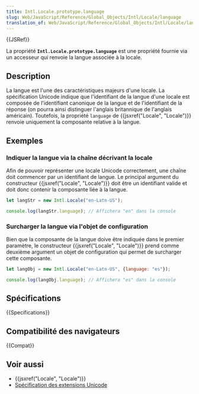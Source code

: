 ```yaml
---
title: Intl.Locale.prototype.language
slug: Web/JavaScript/Reference/Global_Objects/Intl/Locale/language
translation_of: Web/JavaScript/Reference/Global_Objects/Intl/Locale/language
---
```


{{JSRef}}

La propriété **`Intl.Locale.prototype.language`** est une propriété fournie via un accesseur qui renvoie la langue associée à la locale.

## Description

La langue est l'une des caractéristiques majeurs d'une locale. La spécification Unicode indique que l'identifiant de la langue d'une locale est composée de l'identifiant canonique de la langue et de l'identifiant de la réponse (on pourra ainsi distinguer l'anglais britannique de l'anglais américain). Toutefois, la propriété `language` de {{jsxref("Locale", "Locale")}} renvoie uniquement la composante relative à la langue.

## Exemples

### Indiquer la langue via la chaîne décrivant la locale

Afin de pouvoir représenter une locale Unicode correctement, une chaîne doit commencer par un identifiant de langue. Le principal argument du constructeur {{jsxref("Locale", "Locale")}} doit être un identifiant valide et doit donc contenir la composante liée à la langue.

```js
let langStr = new Intl.Locale("en-Latn-US");

console.log(langStr.language); // Affichera "en" dans la console
```

### Surcharger la langue via l'objet de configuration

Bien que la composante de la langue doive être indiquée dans le premier paramètre, le constructeur {{jsxref("Locale", "Locale")}} prend comme deuxième argument un objet de configuration qui permet de surcharger cette composante.

```js
let langObj = new Intl.Locale("en-Latn-US", {language: "es"});

console.log(langObj.language); // Affichera "es" dans la console
```

## Spécifications

{{Specifications}}

## Compatibilité des navigateurs

{{Compat}}

## Voir aussi

- {{jsxref("Locale", "Locale")}}
- [Spécification des extensions Unicode](https://www.unicode.org/reports/tr35/#unicode_language_subtag_validity)
